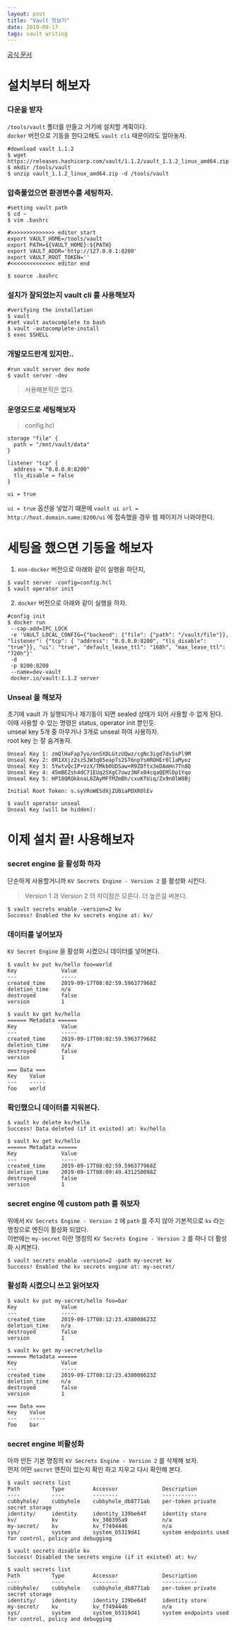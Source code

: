 ```yaml
---
layout: post
title: "Vault 맛보기"
date: 2019-09-17
tags: vault writing
---
```


[공식 문서](https://www.vaultproject.io/docs/install/)

# 설치부터 해보자

### 다운을 받자

`/tools/vault` 폴더를 만들고 거기에 설치할 계획이다.  
`docker` 버전으로 기동을 한다고해도 `vault cli` 때문이라도 깔아놓자.

``` shell
#download vault 1.1.2
$ wget https://releases.hashicorp.com/vault/1.1.2/vault_1.1.2_linux_amd64.zip
$ mkdir /tools/vault
$ unzip vault_1.1.2_linux_amd64.zip -d /tools/vault
```

### 압축풀었으면 환경변수를 세팅하자.

``` shell
#setting vault path
$ cd ~
$ vim .bashrc

#>>>>>>>>>>>>>> editor start
export VAULT_HOME=/tools/vault
export PATH=${VAULT_HOME}:${PATH}
export VAULT_ADDR='http://127.0.0.1:8200'
export VAULT_ROOT_TOKEN=''
#<<<<<<<<<<<<<< editor end

$ source .bashrc
```

### 설치가 잘되었는지 vault cli 를 사용해보자

``` shell
#verifying the installation
$ vault
#set vault autocomplete to bash
$ vault -autocomplete-install
$ exec $SHELL
```

### 개발모드란게 있지만..

``` shell
#run vault server dev mode
$ vault server -dev
```

> 사용해본적은 없다.

### 운영모드로 세팅해보자

> config.hcl

``` shell
storage "file" {
  path = "/mnt/vault/data"
}

listener "tcp" {
  address = "0.0.0.0:8200"
  tls_disable = false
}

ui = true
```

`ui = true` 옵션을 넣었기 떄문에 `vault ui url = http://host.domain.name:8200/ui` 에 접속했을 경우 웹 페이지가 나와야한다.

# 세팅을 했으면 기동을 해보자

1. `non-docker` 버전으로 아래와 같이 실행을 하던지,

``` shell
$ vault server -config=config.hcl
$ vault operator init
```

2. `docker` 버전으로 아래와 같이 실행을 하자.

``` shell
#config init
$ docker run
 --cap-add=IPC_LOCK
 -e 'VAULT_LOCAL_CONFIG={"backend": {"file": {"path": "/vault/file"}}, "listener": {"tcp": { "address": "0.0.0.0:8200", "tls_disable": "true"}}, "ui": "true", "default_lease_ttl": "168h", "max_lease_ttl": "720h"}'
 -d
 -p 8200:8200
 --name=dev-vault
 docker.io/vault:1.1.2 server
```

### Unseal 을 해보자

초기에 vault 가 실행되거나 재기동이 되면 sealed 상태가 되어 사용할 수 없게 된다.  
이때 사용할 수 있는 명령은 status, operator init 뿐인듯.  
unseal key 5개 중 아무거나 3개로 unseal 하여 사용하자.  
root key 는 잘 숨겨놓자.

``` shell
Unseal Key 1: zmQlHaFap7yo/onSXDLGtzUQwz/cgNc3igd7dvSsPl9M
Unseal Key 2: 0R1XXjz2szSJW3q05eapTs2ST6npYsHROHEr0l1aMyez
Unseal Key 3: 5YwtvQcIP+VzX/TMkb0UDSaw+R9ZDftx3eDAmHn7Tn8Q
Unseal Key 4: 45mBEZsh4dC71EUq2SXgC7owz3NFx04cqaQEMlDp1Yqo
Unseal Key 5: HP18QROkknaL8ZAyMFfMZmBh/cxuKfUiq/Zx9nOlW8Bj

Initial Root Token: s.syVRoWESdXjZU0iaPDXROlEv

$ vault operator unseal
Unseal Key (will be hidden):
```

# 이제 설치 끝! 사용해보자

### secret engine 을 활성화 하자

단순하게 사용할거니까 `KV Secrets Engine - Version 2` 를 활성화 시킨다.  
> Version 1 과 Version 2 의 차이점은 모른다. 더 높은걸 써본다.

``` shell
$ vault secrets enable -version=2 kv
Success! Enabled the kv secrets engine at: kv/
```

### 데이터를 넣어보자

`KV Secret Engine` 을 활성화 시켰으니 데이터를 넣어본다.

``` shell
$ vault kv put kv/hello foo=world
Key              Value
---              -----
created_time     2019-09-17T08:02:59.596377968Z
deletion_time    n/a
destroyed        false
version          1

$ vault kv get kv/hello
====== Metadata ======
Key              Value
---              -----
created_time     2019-09-17T08:02:59.596377968Z
deletion_time    n/a
destroyed        false
version          1

=== Data ===
Key    Value
---    -----
foo    world
```

### 확인했으니 데이터를 지워본다.

``` shell
$ vault kv delete kv/hello
Success! Data deleted (if it existed) at: kv/hello

$ vault kv get kv/hello
====== Metadata ======
Key              Value
---              -----
created_time     2019-09-17T08:02:59.596377968Z
deletion_time    2019-09-17T08:09:49.431250098Z
destroyed        false
version          1

```

### secret engine 에 custom path 를 줘보자

위에서 `KV Secrets Engine - Version 2` 에 `path` 를 주지 않아 기본적으로 `kv` 라는 명칭으로 엔진이 활성화 되었다.  
이번에는 `my-secret` 이란 명칭의 `KV Secrets Engine - Version 2` 를 하나 더 활성화 시켜본다.

``` shell
$ vault secrets enable -version=2 -path my-secret kv
Success! Enabled the kv secrets engine at: my-secret/
```

### 활성화 시켰으니 쓰고 읽어보자

``` shell
$ vault kv put my-secret/hello foo=bar
Key              Value
---              -----
created_time     2019-09-17T08:12:23.438008623Z
deletion_time    n/a
destroyed        false
version          1

$ vault kv get my-secret/hello
====== Metadata ======
Key              Value
---              -----
created_time     2019-09-17T08:12:23.438008623Z
deletion_time    n/a
destroyed        false
version          1

=== Data ===
Key    Value
---    -----
foo    bar
```

### secret engine 비활성화
아까 만든 기본 명칭의 `KV Secrets Engine - Version 2` 를 삭제해 보자.  
먼저 어떤 `secret` 엔진이 있는지 확인 하고 지우고 다시 확인해 본다.

``` shell
$ vault secrets list
Path          Type         Accessor              Description
----          ----         --------              -----------
cubbyhole/    cubbyhole    cubbyhole_db8771ab    per-token private secret storage
identity/     identity     identity_139be64f     identity store
kv/           kv           kv_308395a9           n/a
my-secret/    kv           kv_f7494446           n/a
sys/          system       system_b5319d41       system endpoints used for control, policy and debugging

$ vault secrets disable kv
Success! Disabled the secrets engine (if it existed) at: kv/

$ vault secrets list
Path          Type         Accessor              Description
----          ----         --------              -----------
cubbyhole/    cubbyhole    cubbyhole_db8771ab    per-token private secret storage
identity/     identity     identity_139be64f     identity store
my-secret/    kv           kv_f7494446           n/a
sys/          system       system_b5319d41       system endpoints used for control, policy and debugging
```
